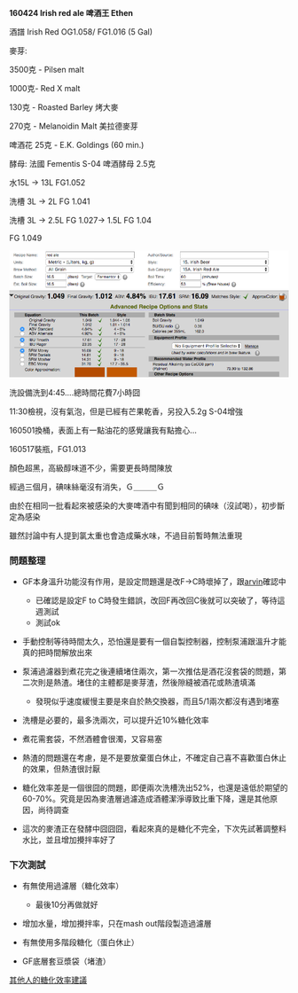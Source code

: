 **160424 Irish red ale 啤酒王 Ethen**

酒譜 Irish Red OG1.058/ FG1.016 (5 Gal)

麥芽:

3500克 - Pilsen malt

1000克- Red X malt

130克 - Roasted Barley 烤大麥

270克 - Melanoidin Malt 美拉德麥芽

啤酒花 25克 - E.K. Goldings (60 min.)

酵母: 法國 Fementis S-04 啤酒酵母 2.5克

水15L -> 13L FG1.052

洗槽 3L -> 2L FG 1.041

洗槽 3L -> 2.5L FG 1.027-> 1.5L FG 1.04

FG 1.049

![](../img/test20.png)

洗設備洗到4:45....總時間花費7小時囧

11:30檢視，沒有氣泡，但是已經有芒果乾香，另投入5.2g S-04增強

160501換桶，表面上有一點油花的感覺讓我有點擔心...

160517裝瓶，FG1.013

顏色超黑，高級醇味道不少，需要更長時間陳放

經過三個月，碘味絲毫沒有消失，Ｇ＿＿＿Ｇ

由於在相同一批看起來被感染的大麥啤酒中有聞到相同的碘味（沒試喝），初步斷定為感染

雖然討論中有人提到氯太重也會造成藥水味，不過目前暫時無法重現

### 問題整理

*   GF本身溫升功能沒有作用，是設定問題還是改F->C時壞掉了，跟[arvin](https://www.facebook.com/arvin.wang)確認中

    *   已確認是設定F to C時發生錯誤，改回F再改回C後就可以突破了，等待這週測試
    *   測試ok

*   手動控制等待時間太久，恐怕還是要有一個自製控制器，控制泵浦跟溫升才能真的把時間解放出來
*   泵浦過濾器到煮花完之後連續堵住兩次，第一次推估是酒花沒套袋的問題，第二次則是熱渣。堵住的主體都是麥芽渣，然後隙縫被酒花或熱渣填滿

    *   發現似乎速度緩慢主要是來自於熱交換器，而且5/1兩次都沒有遇到堵塞

*   洗槽是必要的，最多洗兩次，可以提升近10%糖化效率
*   煮花需套袋，不然酒體會很濁，又容易塞
*   熱渣的問題還在考慮，是不是要放棄蛋白休止，不確定自己喜不喜歡蛋白休止的效果，但熱渣很討厭
*   糖化效率差是一個很囧的問題，即便兩次洗槽洗出52%，也還是遠低於期望的60-70%。究竟是因為麥渣層過濾造成酒體潔淨導致比重下降，還是其他原因，尚待調查
*   這次的麥渣正在發酵中囧囧囧，看起來真的是糖化不完全，下次先試著調整料水比，並且增加攪拌率好了

### 下次測試

*   有無使用過濾層（糖化效率）

    *   最後10分再做就好

*   增加水量，增加攪拌率，只在mash out階段製造過濾層
*   有無使用多階段糖化（蛋白休止）
*   GF底層套豆漿袋（堵渣）

[其他人的糖化效率建議](../糖化效率建議.md)


